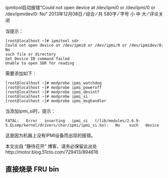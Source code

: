 




ipmitool启动报错”Could not open device at /dev/ipmi0 or /dev/ipmi/0 or /dev/ipmidev/0: No”
2013年12月08日 ⁄ 综合 ⁄ 共 580字 ⁄ 字号 小 中 大 ⁄ 评论关闭

  

当提示：
```
[root@localhost ~]# ipmitool sdr
Could not open device at /dev/ipmi0 or /dev/ipmi/0 or /dev/ipmidev/0: No
such file or directory
Get Device ID command failed
Unable to open SDR for reading
```
需要添加如下：
```
[root@localhost ~]# modprobe ipmi_watchdog
[root@localhost ~]# modprobe ipmi_poweroff
[root@localhost ~]# modprobe ipmi_devintf
[root@localhost ~]# modprobe ipmi_si
[root@localhost ~]# modprobe ipmi_msghandler
```

当添加ipmi_si时，提示：
```
FATAL:   Error   inserting   ipmi_si   (/lib/modules/2.6.9-5.ELsmp/kernel/drivers/char/ipmi/ipmi_si.ko):   No    such   device
```
这是因为机器上没有IPMI设备而出现的报错。

本文出自 “静待花开” 博客，请务必保留此出处http://motor.blog.51cto.com/729413/894616







## 直接烧录 FRU bin



